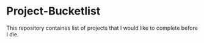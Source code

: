 # Project-Bucketlist
This repository containes list of projects that I would like to complete before I die.
